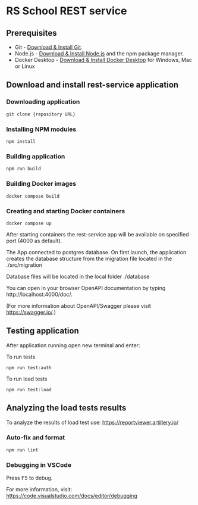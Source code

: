 # RS School REST service  

## Prerequisites  

- Git - [Download & Install Git](https://git-scm.com/downloads).
- Node.js - [Download & Install Node.js](https://nodejs.org/en/download/) and the npm package manager.
- Docker Desktop - [Download & Install Docker Desktop](https://docs.docker.com/get-docker/) for Windows, Mac or Linux  

## Download and install rest-service application  

### Downloading application
```
git clone {repository URL}
```
### Installing NPM modules
```
npm install
```
### Building application
```
npm run build
```
### Building Docker images
```
docker compose build
```
### Creating and starting Docker containers
```
docker compose up
```  
  

After starting containers the rest-service app will be available on specified port (4000 as default).  

The App connected to postgres database.  On first launch, the application creates the database structure from the migration file located in the ./src/migration  

Database files will be located in the local folder ./database  

You can open in your browser OpenAPI documentation by typing http://localhost:4000/doc/.  

(For more information about OpenAPI/Swagger please visit https://swagger.io/.)  

## Testing application  

After application running open new terminal and enter:  

To run tests

```
npm run test:auth
```

To run load tests

```
npm run test:load
```

## Analyzing the load tests results

To analyze the results of load test use: https://reportviewer.artillery.io/  


### Auto-fix and format

```
npm run lint
```  
  

### Debugging in VSCode  

Press <kbd>F5</kbd> to debug.

For more information, visit: https://code.visualstudio.com/docs/editor/debugging

